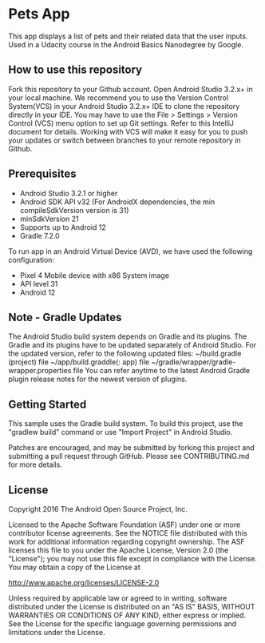 # Pets App
This app displays a list of pets and their related data that the user inputs. Used in a Udacity course in the Android Basics Nanodegree by Google.

## How to use this repository
Fork this repository to your Github account.
Open Android Studio 3.2.x+ in your local machine.
We recommend you to use the Version Control System(VCS) in your Android Studio 3.2.x+ IDE to clone the repository directly in your IDE.
You may have to use the File > Settings > Version Control (VCS) menu option to set up Git settings.
Refer to this IntelliJ document for details.
Working with VCS will make it easy for you to push your updates or switch between branches to your remote repository in Github.

## Prerequisites
* Android Studio 3.2.1 or higher
* Android SDK API v32 (For AndroidX dependencies, the min compileSdkVersion version is 31)
* minSdkVersion 21
* Supports up to Android 12
* Gradle 7.2.0 

To run app in an Android Virtual Device (AVD), we have used the following configuration:
* Pixel 4 Mobile device with x86 System image
* API level 31
* Android 12

## Note - Gradle Updates
The Android Studio build system depends on Gradle and its plugins. The Gradle and its plugins have to be updated separately of Android Studio. For the updated version, refer to the following updated files: ~/build.gradle (project) file ~/app/build.graddle(: app) file ~/gradle/wrapper/gradle-wrapper.properties file You can refer anytime to the latest Android Gradle plugin release notes for the newest version of plugins.

## Getting Started
This sample uses the Gradle build system. To build this project, use the "gradlew build" command or use "Import Project" in Android Studio.

Patches are encouraged, and may be submitted by forking this project and submitting a pull request through GitHub. Please see CONTRIBUTING.md for more details.

## License
Copyright 2016 The Android Open Source Project, Inc.

Licensed to the Apache Software Foundation (ASF) under one or more contributor license agreements. See the NOTICE file distributed with this work for additional information regarding copyright ownership. The ASF licenses this file to you under the Apache License, Version 2.0 (the "License"); you may not use this file except in compliance with the License. You may obtain a copy of the License at

http://www.apache.org/licenses/LICENSE-2.0

Unless required by applicable law or agreed to in writing, software distributed under the License is distributed on an "AS IS" BASIS, WITHOUT WARRANTIES OR CONDITIONS OF ANY KIND, either express or implied. See the License for the specific language governing permissions and limitations under the License.